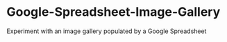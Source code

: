 Google-Spreadsheet-Image-Gallery
================================

Experiment with an image gallery populated by a Google Spreadsheet